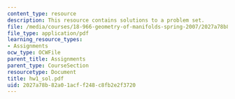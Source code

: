 ```yaml
---
content_type: resource
description: This resource contains solutions to a problem set.
file: /media/courses/18-966-geometry-of-manifolds-spring-2007/2027a78b82a01acff248c8fb2e2f3720_hw1_sol.pdf
file_type: application/pdf
learning_resource_types:
- Assignments
ocw_type: OCWFile
parent_title: Assignments
parent_type: CourseSection
resourcetype: Document
title: hw1_sol.pdf
uid: 2027a78b-82a0-1acf-f248-c8fb2e2f3720
---
```

